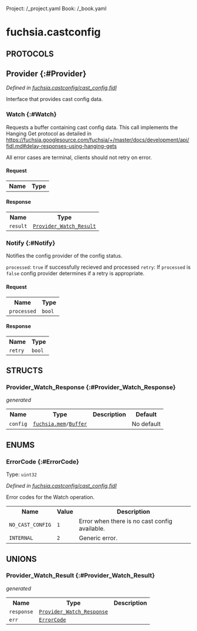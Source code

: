 Project: /_project.yaml
Book: /_book.yaml

# fuchsia.castconfig


## **PROTOCOLS**

## Provider {:#Provider}
*Defined in [fuchsia.castconfig/cast_config.fidl](https://fuchsia.googlesource.com/fuchsia/+/master/sdk/fidl/fuchsia.castconfig/cast_config.fidl#19)*

 Interface that provides cast config data.

### Watch {:#Watch}

 Requests a buffer containing cast config data.
 This call implements the Hanging Get protocol as detailed in
 https://fuchsia.googlesource.com/fuchsia/+/master/docs/development/api/fidl.md#delay-responses-using-hanging-gets

 All error cases are terminal, clients should not retry on error.

#### Request
<table>
    <tr><th>Name</th><th>Type</th></tr>
    </table>


#### Response
<table>
    <tr><th>Name</th><th>Type</th></tr>
    <tr>
            <td><code>result</code></td>
            <td>
                <code><a class='link' href='#Provider_Watch_Result'>Provider_Watch_Result</a></code>
            </td>
        </tr></table>

### Notify {:#Notify}

 Notifies the config provider of the config status.

 `processed`: `true` if successfully recieved and processed
 `retry`: If `processed` is `false` config provider determines if a retry
  is appropriate.

#### Request
<table>
    <tr><th>Name</th><th>Type</th></tr>
    <tr>
            <td><code>processed</code></td>
            <td>
                <code>bool</code>
            </td>
        </tr></table>


#### Response
<table>
    <tr><th>Name</th><th>Type</th></tr>
    <tr>
            <td><code>retry</code></td>
            <td>
                <code>bool</code>
            </td>
        </tr></table>



## **STRUCTS**

### Provider_Watch_Response {:#Provider_Watch_Response}
*generated*





<table>
    <tr><th>Name</th><th>Type</th><th>Description</th><th>Default</th></tr><tr>
            <td><code>config</code></td>
            <td>
                <code><a class='link' href='../fuchsia.mem/index.html'>fuchsia.mem</a>/<a class='link' href='../fuchsia.mem/index.html#Buffer'>Buffer</a></code>
            </td>
            <td></td>
            <td>No default</td>
        </tr>
</table>



## **ENUMS**

### ErrorCode {:#ErrorCode}
Type: <code>uint32</code>

*Defined in [fuchsia.castconfig/cast_config.fidl](https://fuchsia.googlesource.com/fuchsia/+/master/sdk/fidl/fuchsia.castconfig/cast_config.fidl#10)*

 Error codes for the Watch operation.


<table>
    <tr><th>Name</th><th>Value</th><th>Description</th></tr><tr>
            <td><code>NO_CAST_CONFIG</code></td>
            <td><code>1</code></td>
            <td> Error when there is no cast config available.
</td>
        </tr><tr>
            <td><code>INTERNAL</code></td>
            <td><code>2</code></td>
            <td> Generic error.
</td>
        </tr></table>





## **UNIONS**

### Provider_Watch_Result {:#Provider_Watch_Result}
*generated*


<table>
    <tr><th>Name</th><th>Type</th><th>Description</th></tr><tr>
            <td><code>response</code></td>
            <td>
                <code><a class='link' href='#Provider_Watch_Response'>Provider_Watch_Response</a></code>
            </td>
            <td></td>
        </tr><tr>
            <td><code>err</code></td>
            <td>
                <code><a class='link' href='#ErrorCode'>ErrorCode</a></code>
            </td>
            <td></td>
        </tr></table>







